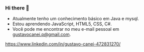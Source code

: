 ### Hi there 👋


-  Atualmente tenho um conhecimento básico em Java e mysql.
-  Estou aprendendo JavaScript, HTML5, CSS, C#.
-  Você pode me encontrar no meu e-mail pessoal em gustavocanei.p@gmail.com.

https://www.linkedin.com/in/gustavo-canei-472831270/
